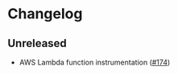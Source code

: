 # Changelog

## Unreleased

- AWS Lambda function instrumentation
  ([#174](https://github.com/open-telemetry/opentelemetry-python-contrib/pull/174))
